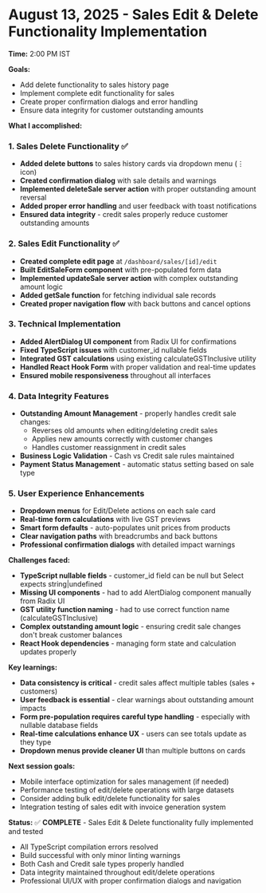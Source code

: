 # August 13, 2025 - Sales Edit & Delete Functionality Implementation

**Time:** 2:00 PM IST

**Goals:**
- Add delete functionality to sales history page
- Implement complete edit functionality for sales
- Create proper confirmation dialogs and error handling
- Ensure data integrity for customer outstanding amounts

**What I accomplished:**

### 1. Sales Delete Functionality ✅
- **Added delete buttons** to sales history cards via dropdown menu (⋮ icon)
- **Created confirmation dialog** with sale details and warnings
- **Implemented deleteSale server action** with proper outstanding amount reversal
- **Added proper error handling** and user feedback with toast notifications
- **Ensured data integrity** - credit sales properly reduce customer outstanding amounts

### 2. Sales Edit Functionality ✅
- **Created complete edit page** at `/dashboard/sales/[id]/edit`
- **Built EditSaleForm component** with pre-populated form data
- **Implemented updateSale server action** with complex outstanding amount logic
- **Added getSale function** for fetching individual sale records
- **Created proper navigation flow** with back buttons and cancel options

### 3. Technical Implementation
- **Added AlertDialog UI component** from Radix UI for confirmations
- **Fixed TypeScript issues** with customer_id nullable fields
- **Integrated GST calculations** using existing calculateGSTInclusive utility
- **Handled React Hook Form** with proper validation and real-time updates
- **Ensured mobile responsiveness** throughout all interfaces

### 4. Data Integrity Features
- **Outstanding Amount Management** - properly handles credit sale changes:
  - Reverses old amounts when editing/deleting credit sales
  - Applies new amounts correctly with customer changes
  - Handles customer reassignment in credit sales
- **Business Logic Validation** - Cash vs Credit sale rules maintained
- **Payment Status Management** - automatic status setting based on sale type

### 5. User Experience Enhancements
- **Dropdown menus** for Edit/Delete actions on each sale card
- **Real-time form calculations** with live GST previews
- **Smart form defaults** - auto-populates unit prices from products
- **Clear navigation paths** with breadcrumbs and back buttons
- **Professional confirmation dialogs** with detailed impact warnings

**Challenges faced:**
- **TypeScript nullable fields** - customer_id field can be null but Select expects string|undefined
- **Missing UI components** - had to add AlertDialog component manually from Radix UI
- **GST utility function naming** - had to use correct function name (calculateGSTInclusive)
- **Complex outstanding amount logic** - ensuring credit sale changes don't break customer balances
- **React Hook dependencies** - managing form state and calculation updates properly

**Key learnings:**
- **Data consistency is critical** - credit sales affect multiple tables (sales + customers)
- **User feedback is essential** - clear warnings about outstanding amount impacts
- **Form pre-population requires careful type handling** - especially with nullable database fields
- **Real-time calculations enhance UX** - users can see totals update as they type
- **Dropdown menus provide cleaner UI** than multiple buttons on cards

**Next session goals:**
- Mobile interface optimization for sales management (if needed)
- Performance testing of edit/delete operations with large datasets
- Consider adding bulk edit/delete functionality for sales
- Integration testing of sales edit with invoice generation system

**Status:** ✅ **COMPLETE** - Sales Edit & Delete functionality fully implemented and tested
- All TypeScript compilation errors resolved
- Build successful with only minor linting warnings
- Both Cash and Credit sale types properly handled
- Data integrity maintained throughout edit/delete operations
- Professional UI/UX with proper confirmation dialogs and navigation